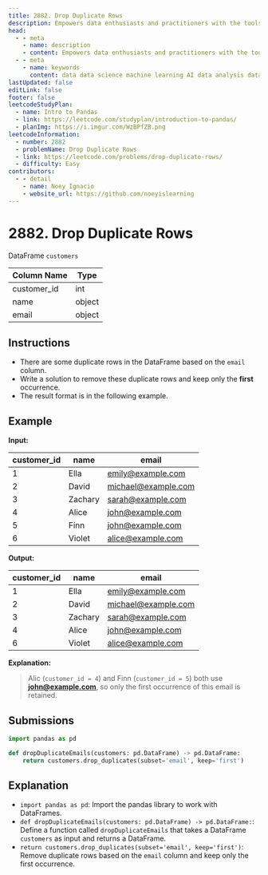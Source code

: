 ```yaml
---
title: 2882. Drop Duplicate Rows
description: Empowers data enthusiasts and practitioners with the tools and knowledge to unlock the potential of data.
head:
  - - meta
    - name: description
    - content: Empowers data enthusiasts and practitioners with the tools and knowledge to unlock the potential of data.
  - - meta
    - name: keywords
      content: data data science machine learning AI data analysis data-driven data enthusiasts data practitioners
lastUpdated: false
editLink: false
footer: false
leetcodeStudyPlan:
  - name: Intro to Pandas
  - link: https://leetcode.com/studyplan/introduction-to-pandas/
  - planImg: https://i.imgur.com/WzBPfZB.png
leetcodeInformation:
  - number: 2882
  - problemName: Drop Duplicate Rows
  - link: https://leetcode.com/problems/drop-duplicate-rows/
  - difficulty: Easy
contributors:
  - - detail
    - name: Noey Ignacio
    - website_url: https://github.com/noeyislearning
---
```


# 2882. Drop Duplicate Rows

DataFrame `customers`

<ScrollableTableContainer>

| Column Name | Type   |
| ----------- | ------ |
| customer_id | int    |
| name        | object |
| email       | object |

</ScrollableTableContainer>

## Instructions

- There are some duplicate rows in the DataFrame based on the `email` column.
- Write a solution to remove these duplicate rows and keep only the **first** occurrence.
- The result format is in the following example.

## Example

**Input:**

<ScrollableTableContainer>

| customer_id | name    | email               |
| ----------- | ------- | ------------------- |
| 1           | Ella    | emily@example.com   |
| 2           | David   | michael@example.com |
| 3           | Zachary | sarah@example.com   |
| 4           | Alice   | john@example.com    |
| 5           | Finn    | john@example.com    |
| 6           | Violet  | alice@example.com   |

</ScrollableTableContainer>

**Output:**

<ScrollableTableContainer>

| customer_id | name    | email               |
| ----------- | ------- | ------------------- |
| 1           | Ella    | emily@example.com   |
| 2           | David   | michael@example.com |
| 3           | Zachary | sarah@example.com   |
| 4           | Alice   | john@example.com    |
| 6           | Violet  | alice@example.com   |

</ScrollableTableContainer>

**Explanation:**

> Alic (`customer_id = 4`) and Finn (`customer_id = 5`) both use **john@example.com**, so only the first occurrence of this email is retained.

## Submissions

```python :line-numbers
import pandas as pd

def dropDuplicateEmails(customers: pd.DataFrame) -> pd.DataFrame:
    return customers.drop_duplicates(subset='email', keep='first')
```

## Explanation

<CustomAccordion title="Python (Pandas)" submitted_by="@noeyislearning" submit_website_url="https://github.com/noeyislearning" :collapsed=false>

- `import pandas as pd`: Import the pandas library to work with DataFrames.
- `def dropDuplicateEmails(customers: pd.DataFrame) -> pd.DataFrame:`: Define a function called `dropDuplicateEmails` that takes a DataFrame `customers` as input and returns a DataFrame.
- `return customers.drop_duplicates(subset='email', keep='first')`: Remove duplicate rows based on the `email` column and keep only the first occurrence.

</CustomAccordion>
